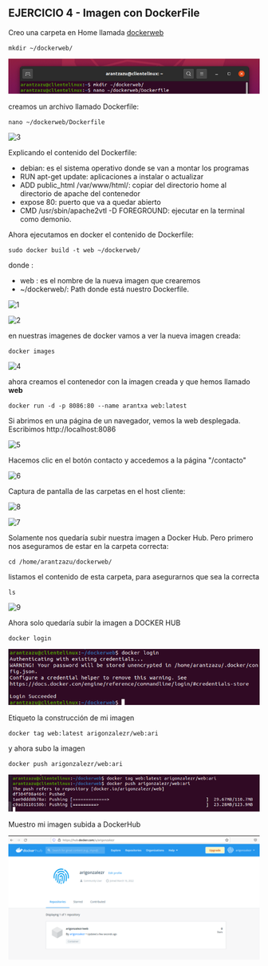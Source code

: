 ## EJERCICIO 4 - Imagen con DockerFile

Creo una carpeta en Home llamada <u>dockerweb</u>

```
mkdir ~/dockerweb/
```

![4,1](../CAPTURAS/4/4,1.png)

creamos un archivo llamado Dockerfile:

```
nano ~/dockerweb/Dockerfile
```

![3](../CAPTURAS/4/òtro/3.png)

Explicando el contenido del Dockerfile:

- debian: es el sistema operativo donde se van a montar los programas
- RUN apt-get update: aplicaciones a instalar o actualizar
- ADD public_html /var/www/html/: copiar del directorio home al directorio de apache del contenedor
- expose 80: puerto que va a quedar abierto
- CMD /usr/sbin/apache2vtl -D FOREGROUND: ejecutar en la terminal como demonio.

Ahora ejecutamos en docker el contenido de Dockerfile:

```
sudo docker build -t web ~/dockerweb/
```

donde :

- web : es el nombre de la nueva imagen que crearemos
- ~/dockerweb/: Path donde está nuestro Dockerfile.

![1](../CAPTURAS/4/òtro/1.png)

![2](../CAPTURAS/4/òtro/2.png)

en nuestras imagenes de docker vamos a ver la nueva imagen creada:

```
docker images
```

![4](../CAPTURAS/4/òtro/4.png)

ahora creamos el contenedor con la imagen creada y que hemos llamado **web**

```
docker run -d -p 8086:80 --name arantxa web:latest
```

Si abrimos en una página de un navegador, vemos la web desplegada. Escribimos http://localhost:8086

![5](../CAPTURAS/4/òtro/5.png)

Hacemos clic en el botón contacto y accedemos a la página "/contacto"

![6](../CAPTURAS/4/òtro/6.png)

Captura de pantalla de las carpetas en el host cliente:

![8](../CAPTURAS/4/òtro/8.png)

![7](../CAPTURAS/4/òtro/7.png)

Solamente nos quedaría subir nuestra imagen a Docker Hub. Pero primero nos aseguramos de estar en la carpeta correcta:

```
cd /home/arantzazu/dockerweb/
```

listamos el contenido de esta carpeta, para asegurarnos que sea la correcta

```
ls
```

![9](../CAPTURAS/4/òtro/9.png)

Ahora solo quedaría subir la imagen a DOCKER HUB

```
docker login

```

![4.9](../CAPTURAS/4/4.9.png)

Etiqueto la construcción de mi imagen

```
docker tag web:latest arigonzalezr/web:ari
```

y ahora subo la imagen

```
docker push arigonzalezr/web:ari
```

![4.10](../CAPTURAS/4/4.10.png)

Muestro mi imagen subida a DockerHub

![4.11](../CAPTURAS/4/4.11.png)
